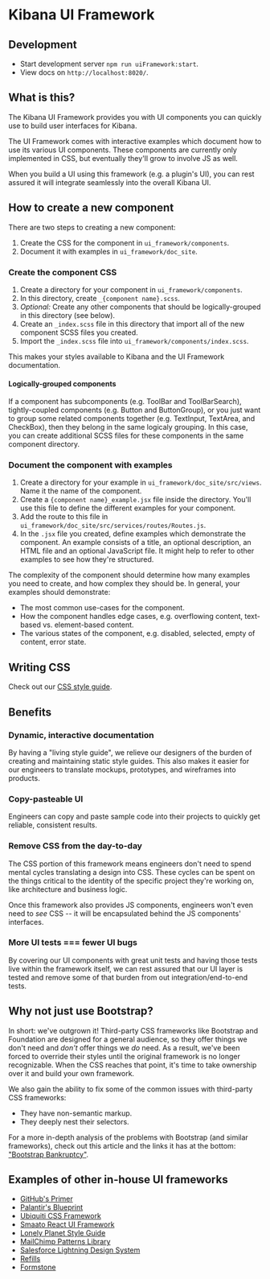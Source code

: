 # Kibana UI Framework

## Development

* Start development server `npm run uiFramework:start`.
* View docs on `http://localhost:8020/`.

## What is this?

The Kibana UI Framework provides you with UI components you can quickly use to build user interfaces for Kibana.

The UI Framework comes with interactive examples which document how to use its various UI components. These components are currently only implemented in CSS, but eventually they'll grow to involve JS as well.

When you build a UI using this framework (e.g. a plugin's UI), you can rest assured it will integrate seamlessly into the overall Kibana UI.

## How to create a new component

There are two steps to creating a new component:

1. Create the CSS for the component in `ui_framework/components`.
2. Document it with examples in `ui_framework/doc_site`.

### Create the component CSS

1. Create a directory for your component in `ui_framework/components`.
2. In this directory, create `_{component name}.scss`.
3. _Optional:_ Create any other components that should be logically-grouped in this directory (see below).
4. Create an `_index.scss` file in this directory that import all of the new component SCSS files you created.
5. Import the `_index.scss` file into `ui_framework/components/index.scss`.

This makes your styles available to Kibana and the UI Framework documentation.

#### Logically-grouped components

If a component has subcomponents (e.g. ToolBar and ToolBarSearch), tightly-coupled components (e.g. Button and ButtonGroup), or you just want to group some related components together (e.g. TextInput, TextArea, and CheckBox), then they belong in the same logicaly grouping. In this case, you can create additional SCSS files for these components in the same component directory.

### Document the component with examples

1. Create a directory for your example in `ui_framework/doc_site/src/views`. Name it the name of the component.
2. Create a `{component name}_example.jsx` file inside the directory. You'll use this file to define the different examples for your component.
3. Add the route to this file in `ui_framework/doc_site/src/services/routes/Routes.js`.
4. In the `.jsx` file you created, define examples which demonstrate the component. An example consists of a title, an optional description, an HTML file and an optional JavaScript file. It might help to refer to other examples to see how they're structured.

The complexity of the component should determine how many examples you need to create, and how complex they should be. In general, your examples should demonstrate:

* The most common use-cases for the component.
* How the component handles edge cases, e.g. overflowing content, text-based vs. element-based content.
* The various states of the component, e.g. disabled, selected, empty of content, error state.

## Writing CSS

Check out our [CSS style guide](https://github.com/elastic/kibana/blob/master/style_guides/css_style_guide.md).

## Benefits

### Dynamic, interactive documentation

By having a "living style guide", we relieve our designers of the burden of creating and maintaining static style guides. This also makes it easier for our engineers to translate mockups, prototypes, and wireframes into products.

### Copy-pasteable UI

Engineers can copy and paste sample code into their projects to quickly get reliable, consistent results.

### Remove CSS from the day-to-day

The CSS portion of this framework means engineers don't need to spend mental cycles translating a design into CSS. These cycles can be spent on the things critical to the identity of the specific project they're working on, like architecture and business logic.

Once this framework also provides JS components, engineers won't even need to _see_ CSS -- it will be encapsulated behind the JS components' interfaces.

### More UI tests === fewer UI bugs

By covering our UI components with great unit tests and having those tests live within the framework itself, we can rest assured that our UI layer is tested and remove some of that burden from out integration/end-to-end tests.

## Why not just use Bootstrap?

In short: we've outgrown it! Third-party CSS frameworks like Bootstrap and Foundation are designed
for a general audience, so they offer things we don't need and _don't_ offer things we _do_ need.
As a result, we've been forced to override their styles until the original framework is no longer
recognizable. When the CSS reaches that point, it's time to take ownership over it and build
your own framework.

We also gain the ability to fix some of the common issues with third-party CSS frameworks:

* They have non-semantic markup.
* They deeply nest their selectors.

For a more in-depth analysis of the problems with Bootstrap (and similar frameworks), check out this article and the links it has at the bottom: ["Bootstrap Bankruptcy"](http://www.matthewcopeland.me/blog/2013/11/04/bootstrap-bankruptcy/).

## Examples of other in-house UI frameworks

* [GitHub's Primer](http://primercss.io/)
* [Palantir's Blueprint](http://blueprintjs.com/docs/#components)
* [Ubiquiti CSS Framework](http://ubnt-css.herokuapp.com/#/app/popover)
* [Smaato React UI Framework](http://smaato.github.io/ui-framework/#/modal)
* [Lonely Planet Style Guide](http://rizzo.lonelyplanet.com/styleguide/design-elements/colours)
* [MailChimp Patterns Library](http://ux.mailchimp.com/patterns)
* [Salesforce Lightning Design System](https://www.lightningdesignsystem.com/)
* [Refills](http://refills.bourbon.io/)
* [Formstone](https://formstone.it/)
